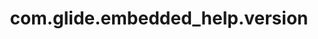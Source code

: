 ---
weight: 245
layout: page
title: com.glide.embedded_help.version
description: ""
value: "New York"
---
